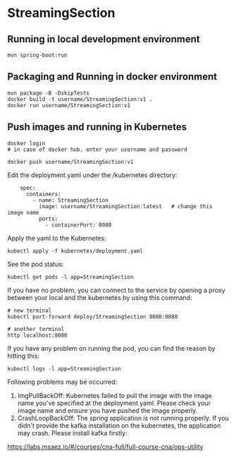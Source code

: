 # StreamingSection

## Running in local development environment

```
mvn spring-boot:run
```

## Packaging and Running in docker environment

```
mvn package -B -DskipTests
docker build -t username/StreamingSection:v1 .
docker run username/StreamingSection:v1
```

## Push images and running in Kubernetes

```
docker login 
# in case of docker hub, enter your username and password

docker push username/StreamingSection:v1
```

Edit the deployment.yaml under the /kubernetes directory:
```
    spec:
      containers:
        - name: StreamingSection
          image: username/StreamingSection:latest   # change this image name
          ports:
            - containerPort: 8080

```

Apply the yaml to the Kubernetes:
```
kubectl apply -f kubernetes/deployment.yaml
```

See the pod status:
```
kubectl get pods -l app=StreamingSection
```

If you have no problem, you can connect to the service by opening a proxy between your local and the kubernetes by using this command:
```
# new terminal
kubectl port-forward deploy/StreamingSection 8080:8080

# another terminal
http localhost:8080
```

If you have any problem on running the pod, you can find the reason by hitting this:
```
kubectl logs -l app=StreamingSection
```

Following problems may be occurred:

1. ImgPullBackOff:  Kubernetes failed to pull the image with the image name you've specified at the deployment.yaml. Please check your image name and ensure you have pushed the image properly.
1. CrashLoopBackOff: The spring application is not running properly. If you didn't provide the kafka installation on the kubernetes, the application may crash. Please install kafka firstly:

https://labs.msaez.io/#/courses/cna-full/full-course-cna/ops-utility

